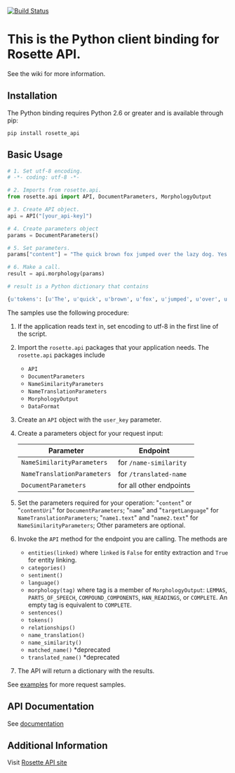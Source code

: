 [![Build Status](https://travis-ci.org/rosette-api/python.svg?branch=master)](https://travis-ci.org/rosette-api/python)

# This is the Python client binding for Rosette API.
See the wiki for more information.

Installation
------------

The Python binding requires Python 2.6 or greater and is available through pip:

`pip install rosette_api`

Basic Usage
-----------

```python
# 1. Set utf-8 encoding.
# -*- coding: utf-8 -*-

# 2. Imports from rosette.api.
from rosette.api import API, DocumentParameters, MorphologyOutput

# 3. Create API object.
api = API("[your_api-key]")

# 4. Create parameters object
params = DocumentParameters()

# 5. Set parameters.
params["content"] = "The quick brown fox jumped over the lazy dog. Yes he did."

# 6. Make a call.
result = api.morphology(params)

# result is a Python dictionary that contains

{u'tokens': [u'The', u'quick', u'brown', u'fox', u'jumped', u'over', u'the', u'lazy', u'dog', u'.', u'Yes', u'he', u'did', u'.'], u'posTags': [u'DET', u'ADJ', u'ADJ', u'NOUN', u'VERB', u'ADP', u'DET', u'ADJ', u'NOUN', u'PUNCT', u'VERB', u'PRON', u'VERB', u'PUNCT'], u'compoundComponents': [None, None, None, None, None, None, None, None, None, None, None, None, None, None], u'lemmas': [u'the', u'quick', u'brown', u'fox', u'jump', u'over', u'the', u'lazy', u'dog', u'.', u'yes', u'he', u'do', u'.'], u'hanReadings': [None, None, None, None, None, None, None, None, None, None, None, None, None, None]}
```

The samples use the following procedure:

1. If the application reads text in, set encoding to utf-8 in the first line of the script.

2. Import the `rosette.api` packages that your application needs. The `rosette.api` packages include
    * `API`
    * `DocumentParameters`
    * `NameSimilarityParameters`
    * `NameTranslationParameters`
    * `MorphologyOutput`
    * `DataFormat`

3. Create an `API` object with the `user_key` parameter.

4. Create a parameters object for your request input:

   | Parameter | Endpoint |
   | ----|----|
   | `NameSimilarityParameters` | for `/name-similarity` |
   | `NameTranslationParameters` | for `/translated-name` |
   | `DocumentParameters` | for all other endpoints |


5. Set the parameters required for your operation: "`content`" or "`contentUri`" for `DocumentParameters`;
"`name`" and "`targetLanguage`" for `NameTranslationParameters`; "`name1.text`" and "`name2.text`" for
 `NameSimilarityParameters`; Other parameters are optional.

6. Invoke the `API` method for the endpoint you are calling. The methods are
    * `entities(linked)` where `linked` is `False` for entity extraction and `True` for entity linking.
    * `categories()`
    * `sentiment()`
    * `language()`
    * `morphology(tag)` where tag is a member of `MorphologyOutput`: `LEMMAS`, `PARTS_OF_SPEECH`, `COMPOUND_COMPONENTS`, `HAN_READINGS`, or `COMPLETE`. An empty tag is equivalent to `COMPLETE`.
    * `sentences()`
    * `tokens()`
    * `relationships()`
    * `name_translation()`
    * `name_similarity()`
    * `matched_name()` *deprecated
    * `translated_name()` *deprecated

7. The API will return a dictionary with the results.

See [examples](examples) for more request samples.

API Documentation
-----------------

See [documentation](http://rosette-api.github.io/python)

Additional Information
----------------------

Visit [Rosette API site](https://developer.rosette.com)
